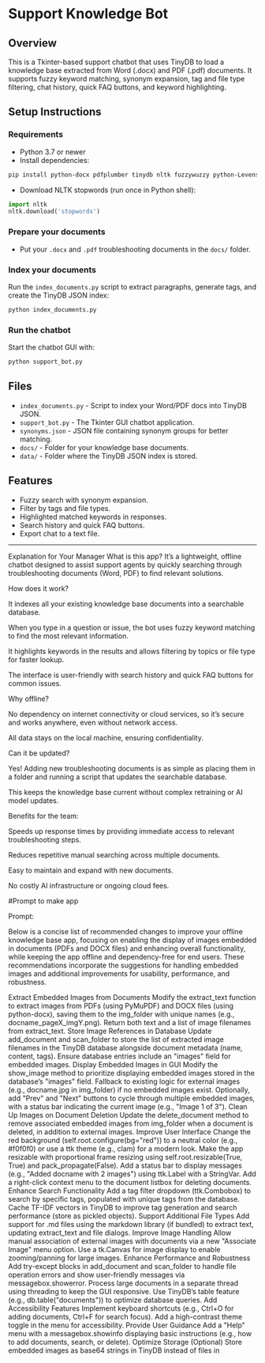 # Support Knowledge Bot

## Overview

This is a Tkinter-based support chatbot that uses TinyDB to load a knowledge base extracted from Word (.docx) and PDF (.pdf) documents. It supports fuzzy keyword matching, synonym expansion, tag and file type filtering, chat history, quick FAQ buttons, and keyword highlighting.

## Setup Instructions

### Requirements

- Python 3.7 or newer
- Install dependencies:

```bash
pip install python-docx pdfplumber tinydb nltk fuzzywuzzy python-Levenshtein
```

- Download NLTK stopwords (run once in Python shell):

```python
import nltk
nltk.download('stopwords')
```

### Prepare your documents

- Put your `.docx` and `.pdf` troubleshooting documents in the `docs/` folder.

### Index your documents

Run the `index_documents.py` script to extract paragraphs, generate tags, and create the TinyDB JSON index:

```bash
python index_documents.py
```

### Run the chatbot

Start the chatbot GUI with:

```bash
python support_bot.py
```

## Files

- `index_documents.py` - Script to index your Word/PDF docs into TinyDB JSON.
- `support_bot.py` - The Tkinter GUI chatbot application.
- `synonyms.json` - JSON file containing synonym groups for better matching.
- `docs/` - Folder for your knowledge base documents.
- `data/` - Folder where the TinyDB JSON index is stored.

## Features

- Fuzzy search with synonym expansion.
- Filter by tags and file types.
- Highlighted matched keywords in responses.
- Search history and quick FAQ buttons.
- Export chat to a text file.

---

Explanation for Your Manager
What is this app?
It’s a lightweight, offline chatbot designed to assist support agents by quickly searching through troubleshooting documents (Word, PDF) to find relevant solutions.

How does it work?

It indexes all your existing knowledge base documents into a searchable database.

When you type in a question or issue, the bot uses fuzzy keyword matching to find the most relevant information.

It highlights keywords in the results and allows filtering by topics or file type for faster lookup.

The interface is user-friendly with search history and quick FAQ buttons for common issues.

Why offline?

No dependency on internet connectivity or cloud services, so it’s secure and works anywhere, even without network access.

All data stays on the local machine, ensuring confidentiality.

Can it be updated?

Yes! Adding new troubleshooting documents is as simple as placing them in a folder and running a script that updates the searchable database.

This keeps the knowledge base current without complex retraining or AI model updates.

Benefits for the team:

Speeds up response times by providing immediate access to relevant troubleshooting steps.

Reduces repetitive manual searching across multiple documents.

Easy to maintain and expand with new documents.

No costly AI infrastructure or ongoing cloud fees.

#Prompt to make app

Prompt:



Below is a concise list of recommended changes to improve your offline knowledge base app, focusing on enabling the display of images embedded in documents (PDFs and DOCX files) and enhancing overall functionality, while keeping the app offline and dependency-free for end users. These recommendations incorporate the suggestions for handling embedded images and additional improvements for usability, performance, and robustness.

Extract Embedded Images from Documents
Modify the extract_text function to extract images from PDFs (using PyMuPDF) and DOCX files (using python-docx), saving them to the img_folder with unique names (e.g., docname_pageX_imgY.png).
Return both text and a list of image filenames from extract_text.
Store Image References in Database
Update add_document and scan_folder to store the list of extracted image filenames in the TinyDB database alongside document metadata (name, content, tags).
Ensure database entries include an "images" field for embedded images.
Display Embedded Images in GUI
Modify the show_image method to prioritize displaying embedded images stored in the database’s "images" field.
Fallback to existing logic for external images (e.g., docname.jpg in img_folder) if no embedded images exist.
Optionally, add "Prev" and "Next" buttons to cycle through multiple embedded images, with a status bar indicating the current image (e.g., "Image 1 of 3").
Clean Up Images on Document Deletion
Update the delete_document method to remove associated embedded images from img_folder when a document is deleted, in addition to external images.
Improve User Interface
Change the red background (self.root.configure(bg="red")) to a neutral color (e.g., #f0f0f0) or use a ttk theme (e.g., clam) for a modern look.
Make the app resizable with proportional frame resizing using self.root.resizable(True, True) and pack_propagate(False).
Add a status bar to display messages (e.g., "Added docname with 2 images") using ttk.Label with a StringVar.
Add a right-click context menu to the document listbox for deleting documents.
Enhance Search Functionality
Add a tag filter dropdown (ttk.Combobox) to search by specific tags, populated with unique tags from the database.
Cache TF-IDF vectors in TinyDB to improve tag generation and search performance (store as pickled objects).
Support Additional File Types
Add support for .md files using the markdown library (if bundled) to extract text, updating extract_text and file dialogs.
Improve Image Handling
Allow manual association of external images with documents via a new "Associate Image" menu option.
Use a tk.Canvas for image display to enable zooming/panning for large images.
Enhance Performance and Robustness
Add try-except blocks in add_document and scan_folder to handle file operation errors and show user-friendly messages via messagebox.showerror.
Process large documents in a separate thread using threading to keep the GUI responsive.
Use TinyDB’s table feature (e.g., db.table("documents")) to optimize database queries.
Add Accessibility Features
Implement keyboard shortcuts (e.g., Ctrl+O for adding documents, Ctrl+F for search focus).
Add a high-contrast theme toggle in the menu for accessibility.
Provide User Guidance
Add a "Help" menu with a messagebox.showinfo displaying basic instructions (e.g., how to add documents, search, or delete).
Optimize Storage (Optional)
Store embedded images as base64 strings in TinyDB instead of files in
